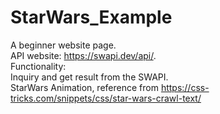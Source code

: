 # StarWars_Example
A beginner website page. <br />
API website: https://swapi.dev/api/. <br />
Functionality:  <br /> 
Inquiry and get result from the SWAPI. <br />
StarWars Animation, reference from https://css-tricks.com/snippets/css/star-wars-crawl-text/

